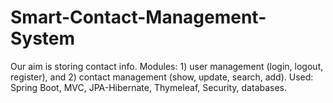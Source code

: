 # Smart-Contact-Management-System
Our aim is storing contact info. Modules: 1) user management (login, logout, register), and 2) contact management (show, update, search, add). Used: Spring Boot, MVC, JPA-Hibernate, Thymeleaf, Security, databases.
